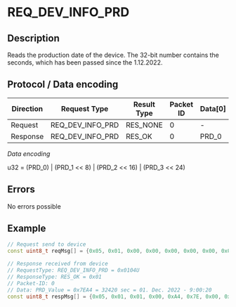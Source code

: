 # REQ_DEV_INFO_PRD

## Description

Reads the production date of the device. The 32-bit number contains the seconds, which has been passed
since the 1.12.2022. 

## Protocol / Data encoding

| Direction | Request Type | Result Type | Packet ID | Data[0] | Data[1] | Data[2] | Data [3] |
|-|-|-|-|-|-|-|-|
|Request|REQ_DEV_INFO_PRD|RES_NONE|0|-|-|-|-|
|Response|REQ_DEV_INFO_PRD|RES_OK|0|PRD_0|PRD_1|PRD_2|PRD_3|

*Data encoding*

u32 = (PRD_0) | (PRD_1 << 8) | (PRD_2 << 16) | (PRD_3 << 24)

## Errors

No errors possible

## Example
 
```C++
// Request send to device
const uint8_t reqMsg[] = {0x05, 0x01, 0x00, 0x00, 0x00, 0x00, 0x00, 0x00};

// Response received from device
// RequestType: REQ_DEV_INFO_PRD = 0x0104U
// ResponseType: RES_OK = 0x01
// Packet-ID: 0
// Data: PRD_Value = 0x7EA4 = 32420 sec = 01. Dec. 2022 - 9:00:20
const uint8_t respMsg[] = {0x05, 0x01, 0x01, 0x00, 0xA4, 0x7E, 0x00, 0x00};

```